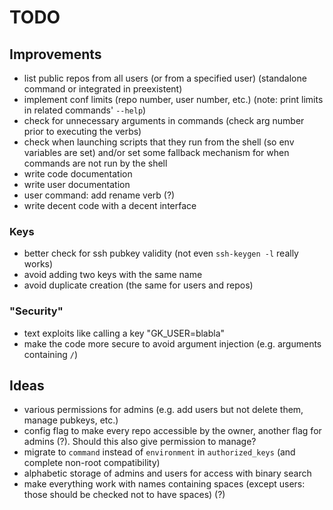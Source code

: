 # TODO


## Improvements
- list public repos from all users (or from a specified user) (standalone command or integrated in preexistent)
- implement conf limits (repo number, user number, etc.) (note: print limits in related commands' `--help`)
- check for unnecessary arguments in commands (check arg number prior to executing the verbs)
- check when launching scripts that they run from the shell (so env variables are set) and/or set some fallback mechanism for when commands are not run by the shell
- write code documentation
- write user documentation
- user command: add rename verb (?)
- write decent code with a decent interface

### Keys
- better check for ssh pubkey validity (not even `ssh-keygen -l` really works)
- avoid adding two keys with the same name
- avoid duplicate creation (the same for users and repos)

### "Security"
- text exploits like calling a key "GK_USER=blabla"
- make the code more secure to avoid argument injection (e.g. arguments containing `/`)

## Ideas
- various permissions for admins (e.g. add users but not delete them, manage pubkeys, etc.)
- config flag to make every repo accessible by the owner, another flag for admins (?). Should this also give permission to manage?
- migrate to `command` instead of `environment` in `authorized_keys` (and complete non-root compatibility)
- alphabetic storage of admins and users for access with binary search
- make everything work with names containing spaces (except users: those should be checked not to have spaces) (?)
